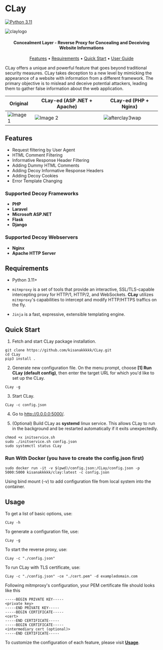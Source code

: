 # CLay

[![Python 3.11](https://img.shields.io/badge/Python-3.11-blue.svg)](https://www.python.org/downloads/)

![claylogo](https://github.com/kisanakkkkk/CLay/assets/70153248/bec44468-5110-44b9-a89d-240d301e6c2d)


<h4 align="center">Concealment Layer - Reverse Proxy for Concealing and Deceiving Website Informations<a href="https://github.com/kisanakkkkk/CLay" target="_blank"></a></h4>

<p align="center">
  <a href="#features">Features</a> •
  <a href="#requirements">Requirements</a> •
  <a href="#quick-start">Quick Start</a> •
  <a href="/Usage.md">User Guide</a>
</p>

CLay offers a unique and powerful feature that goes beyond traditional security measures. CLay takes deception to a new level by mimicking the appearance of a website with information from a different framework. The primary objective is to mislead and deceive potential attackers, leading them to gather false information about the web application.

| Original                                             | CLay-ed (ASP .NET + Apache)                                              | CLay-ed (PHP + Nginx)                                                   |
| ---------------------------------------------------- | ---------------------------------------------------- | ---------------------------------------------------- |
| ![Image 1](https://github.com/kisanakkkkk/CLay/assets/70153248/1516de88-8251-489f-89b9-c054b98e5ac5)   | ![Image 2](https://github.com/kisanakkkkk/CLay/assets/70153248/2f3965c8-078b-4066-b58f-97eee96b3efa)   | ![afterclay3wap](https://github.com/kisanakkkkk/CLay/assets/70153248/17456593-f283-4064-91ba-736f35cd9021)   |


## Features
- Request filtering by User Agent
- HTML Comment Filtering
- Informative Response Header Filtering
- Adding Dummy HTML Comments
- Adding Decoy Informative Response Headers
- Adding Decoy Cookies
- Error Template Changing

### Supported Decoy Frameworks
- **PHP**
- **Laravel**
- **Microsoft ASP.NET**
- **Flask**
- **Django**
  
### Supported Decoy Webservers
- **Nginx**
- **Apache HTTP Server**


## Requirements
- Python 3.11+
- `mitmproxy` is a set of tools that provide an interactive, SSL/TLS-capable intercepting proxy for HTTP/1, HTTP/2, and WebSockets. **CLay** utilizes `mitmproxy`'s capabilities to intercept and modify HTTP/HTTPS traffics on the fly.

- `Jinja` is a fast, expressive, extensible templating engine.

## Quick Start
1. Fetch and start CLay package installation.
```
git clone https://github.com/kisanakkkkk/CLay.git
cd CLay
pip3 install .
```

2. Generate new configuration file. On the menu prompt, choose **[1] Run CLay (default config)**, then enter the target URL for which you'd like to set up the CLay.
```
CLay -g
```

3. Start CLay.
```
CLay -c config.json
```

4. Go to http://0.0.0.0:5000/.

5. (Optional) Build CLay as **systemd** linux service. This allows CLay to run in the background and be restarted automatically if it exits unexpectedly.
```
chmod +x initservice.sh
sudo ./initservice.sh config.json
sudo systemctl status CLay
```
### Run With Docker (you have to create the config.json first)

```
sudo docker run -it -v $(pwd)/config.json:/CLay/config.json -p 5000:5000 kisanakkkkk/clay:latest -c config.json
```
Using bind mount (-v) to add configuration file from local system into the container.


## Usage
To get a list of basic options, use:

  ```CLay -h```

To generate a configuration file, use:

  ```CLay -g```

To start the reverse proxy, use:

```CLay -c "./config.json"```

To run CLay with TLS certificate, use:

  ```CLay -c "./config.json" -ce "./cert.pem" -d exampledomain.com```

Following mitmproxy's configuration, your PEM certificate file should looks like this
  ```
  -----BEGIN PRIVATE KEY-----
  <private key>
  -----END PRIVATE KEY-----
  -----BEGIN CERTIFICATE-----
  <cert>
  -----END CERTIFICATE-----
  -----BEGIN CERTIFICATE-----
  <intermediary cert (optional)>
  -----END CERTIFICATE-----
  ```

To customize the configuration of each feature, please visit **[Usage](/Usage.md)**.
